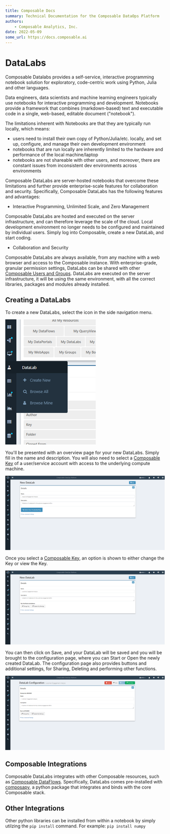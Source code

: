 ```yaml
---
title: Composable Docs
summary: Technical Documentation for the Composable DataOps Platform
authors:
    - Composable Analytics, Inc.
date: 2022-05-09
some_url: https://docs.composable.ai
---
```


# DataLabs

Composable Datalabs provides a self-service, interactive programming notebook solution for exploratory, code-centric work using Python, Julia and other languages.

Data engineers, data scientists and machine learning engineers typically use notebooks for interactive programming and development. Notebooks provide a framework that combines (markdown-based) text and executable code in a single, web-based, editable document ("notebook").

The limitations inherent with Notebooks are that they are typically run locally, which means:

- users need to install their own copy of Python/Julia/etc. locally, and set up, configure, and manage their own development environment
- notebooks that are run locally are inherently limited to the hardware and performance of the local machine/laptop
- notebooks are not shareable with other users, and moreover, there are constant issues from inconsistent dev environments across environments

Composable DataLabs are server-hosted notebooks that overcome these limitations and further provide enterprise-scale features for collaboration and security. Specifically, Composable DataLabs has the following features and advantages:

- Interactive Programming, Unlimited Scale, and Zero Management

Composable DataLabs are hosted and executed on the server infrastructure, and can therefore leverage the scale of the cloud. Local development environment no longer needs to be configured and maintained by individual users. Simply log into Composable, create a new DataLab, and start coding.

- Collaboration and Security

Composable DataLabs are always available, from any machine with a web browser and access to the Composable instance. With enterprise-grade, granular permission settings, DataLabs can be shared with other [Composable Users and Groups](../Users-and-Groups/01.Overview.md). DataLabs are executed on the server infrastructure, it will be using the same environment, with all the correct libraries, packages and modules already installed.

## Creating a DataLabs

To create a new DataLabs, select the icon in the side navigation menu.

![Composable DataLabs Menu](img/DataLabs_Sidebar_menu.png)

You'll be presented with an overview page for your new DataLabs. Simply fill in the name and description. You will also need to select a [Composable Key](../Keys/01.Overview.md) of a user/service account with access to the underlying compute machine.

![!Create New DataLabs](img/DataLabs_Create_New.png)

Once you select a [Composable Key](../Keys/01.Overview.md), an option is shown to either change the Key or view the Key.

![!Create New DataLabs, Key Selected](img/DataLabs_Create_New_step2.png)

You can then click on Save, and your DataLab will be saved and you will be brought to the configuration page, where you can Start or Open the newly created DataLab. The configuration page also provides buttons and additional settings, for Sharing, Deleting and performing other functions.

![!Create New DataLabs, Configuration Page](img/DataLabs_New_DataLabs.png)

## Composable Integrations

Composable DataLabs integrates with other Composable resources, such as [Composable DataFlows](../DataFlows/01.Overview.md). Specifically, DataLabs comes pre-installed with [composapy](https://github.com/ComposableAnalytics/ComposaPy/), a python package that integrates and binds with the core Composable stack.

## Other Integrations

Other python libraries can be installed from within a notebook by simply utilzing the `pip install` command. For example: `pip install numpy`
